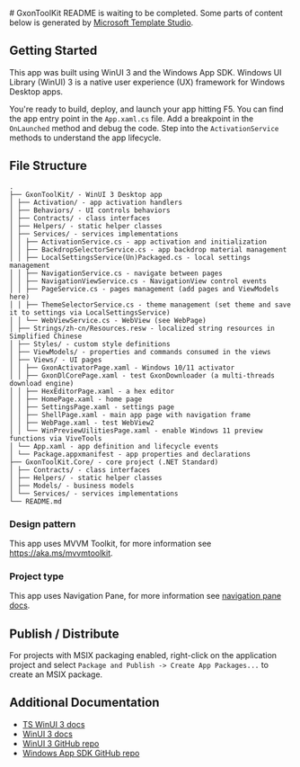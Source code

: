 ﻿﻿# GxonToolKit
README is waiting to be completed. Some parts of content below is generated by [Microsoft Template Studio](https://github.com/microsoft/TemplateStudio).

## Getting Started
This app was built using WinUI 3 and the Windows App SDK.
Windows UI Library (WinUI) 3 is a native user experience (UX) framework for Windows Desktop apps.

You're ready to build, deploy, and launch your app hitting F5. You can find the app entry point in the `App.xaml.cs` file. 
Add a breakpoint in the `OnLaunched` method and debug the code. Step into the `ActivationService` methods to understand the app lifecycle.

## File Structure
```
.
├── GxonToolKit/ - WinUI 3 Desktop app
│ ├── Activation/ - app activation handlers
│ ├── Behaviors/ - UI controls behaviors
│ ├── Contracts/ - class interfaces
│ ├── Helpers/ - static helper classes
│ ├── Services/ - services implementations
│ │ ├── ActivationService.cs - app activation and initialization
│ │ ├── BackdropSelectorService.cs - app backdrop material management
│ │ ├── LocalSettingsService(Un)Packaged.cs - local settings management
│ │ ├── NavigationService.cs - navigate between pages
│ │ ├── NavigationViewService.cs - NavigationView control events
│ │ ├── PageService.cs - pages management (add pages and ViewModels here)
│ │ ├── ThemeSelectorService.cs - theme management (set theme and save it to settings via LocalSettingsService)
│ │ └── WebViewService.cs - WebView (see WebPage)
│ ├── Strings/zh-cn/Resources.resw - localized string resources in Simplified Chinese
│ ├── Styles/ - custom style definitions
│ ├── ViewModels/ - properties and commands consumed in the views
│ ├── Views/ - UI pages
│ │ ├── GxonActivatorPage.xaml - Windows 10/11 activator
│ │ ├── GxonDlCorePage.xaml - test GxonDownloader (a multi-threads download engine)
│ │ ├── HexEditorPage.xaml - a hex editor
│ │ ├── HomePage.xaml - home page
│ │ ├── SettingsPage.xaml - settings page
│ │ ├── ShellPage.xaml - main app page with navigation frame
│ │ ├── WebPage.xaml - test WebView2
│ │ └── WinPreviewUilitiesPage.xaml - enable Windows 11 preview functions via ViveTools
│ └── App.xaml - app definition and lifecycle events
│ └── Package.appxmanifest - app properties and declarations
├── GxonToolKit.Core/ - core project (.NET Standard)
│ ├── Contracts/ - class interfaces
│ ├── Helpers/ - static helper classes
│ ├── Models/ - business models
│ └── Services/ - services implementations
└── README.md
```

### Design pattern
This app uses MVVM Toolkit, for more information see https://aka.ms/mvvmtoolkit.

### Project type
This app uses Navigation Pane, for more information see [navigation pane docs](https://github.com/microsoft/TemplateStudio/blob/main/docs/UWP/projectTypes/navigationpane.md).

## Publish / Distribute
For projects with MSIX packaging enabled, right-click on the application project and select `Package and Publish -> Create App Packages...` to create an MSIX package.

## Additional Documentation

- [TS WinUI 3 docs](https://github.com/microsoft/TemplateStudio/tree/main/docs/WinUI)
- [WinUI 3 docs](https://docs.microsoft.com/windows/apps/winui/winui3/)
- [WinUI 3 GitHub repo](https://github.com/microsoft/microsoft-ui-xaml)
- [Windows App SDK GitHub repo](https://github.com/microsoft/WindowsAppSDK)
